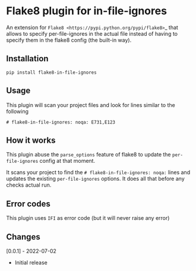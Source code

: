 # Flake8 plugin for in-file-ignores

An extension for `Flake8 <https://pypi.python.org/pypi/flake8>`_ that allows to specify per-file-ignores
in the actual file instead of having to specify them in the flake8 config (the built-in way).

## Installation

    pip install flake8-in-file-ignores

## Usage
    
This plugin will scan your project files and look for lines similar to the following
    
    # flake8-in-file-ignores: noqa: E731,E123


## How it works

This plugin abuse the `parse_options` feature of flake8 to update the `per-file-ignores` config at that moment.

It scans your project to find the `# flake8-in-file-ignores: noqa:` lines and updates
the existing `per-file-ignores` options. It does all that before any checks actual run.

## Error codes

This plugin uses `IFI` as error code (but it will never raise any error)


## Changes

[0.0.1] - 2022-07-02
* Initial release
